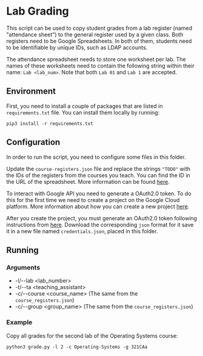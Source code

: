 # Lab Grading

This script can be used to copy student grades from a lab register (named "attendance sheet") to the general register used by a given class.
Both registers need to be Google Spreadsheets.
In both of them, students need to be identifiable by unique IDs, such as LDAP accounts.

The attendance spreadsheet needs to store one worksheet per lab.
The names of these worksheets need to contain the following string within their name: `Lab <lab_num>`.
Note that both `Lab 01` and `Lab 1` are accepted.

## Environment

First, you need to install a couple of packages that are listed in `requirements.txt` file.
You can install them locally by running:

```console
pip3 install -r requirements.txt
```

## Configuration

In order to run the script, you need to configure some files in this folder.

Update the `course-registers.json` file and replace the strings `"TODO"` with the IDs of the registers from the courses you teach.
You can find the ID in the URL of the spreadsheet.
More information can be found [here](https://developers.google.com/sheets/api/guides/concepts).

To interact with Google API you need to generate a OAuth2.0 token.
To do this for the first time we need to create a project on the Google Cloud platform.
More information about how you can create a new project [here](https://cloud.google.com/resource-manager/docs/creating-managing-projects).

After you create the project, you must generate an OAuth2.0 token following instructions from [here](https://support.google.com/cloud/answer/6158849?hl=en).
Download the corresponding `json` format for it save it in a new file named `credentials.json`, placed in this folder.

## Running

### Arguments

- -l/--lab <lab_number>
- -t/--ta <teaching_assistant>
- -c/--course <course_name> (The same from the `course_registers.json`)
- -c/--group <group_name> (The same from the `course_registers.json`)

### Example

Copy all grades for the second lab of the Operating Systems course:

```console
python3 grade.py -l 2 -c Operating-Systems -g 321CAa
```
